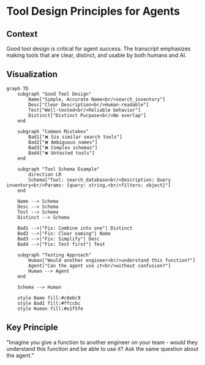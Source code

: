 # Tool Design Principles for Agents

## Context
Good tool design is critical for agent success. The transcript emphasizes making tools that are clear, distinct, and usable by both humans and AI.

## Visualization

```mermaid
graph TD
    subgraph "Good Tool Design"
        Name["Simple, Accurate Name<br/>search_inventory"]
        Desc["Clear Description<br/>Human-readable"]
        Test["Well-tested<br/>Reliable behavior"]
        Distinct["Distinct Purpose<br/>No overlap"]
    end
    
    subgraph "Common Mistakes"
        Bad1["❌ Six similar search tools"]
        Bad2["❌ Ambiguous names"]
        Bad3["❌ Complex schemas"]
        Bad4["❌ Untested tools"]
    end
    
    subgraph "Tool Schema Example"
        direction LR
        Schema["Tool: search_database<br/>Description: Query inventory<br/>Params: {query: string,<br/>filters: object}"]
    end
    
    Name --> Schema
    Desc --> Schema
    Test --> Schema
    Distinct --> Schema
    
    Bad1 -->|"Fix: Combine into one"| Distinct
    Bad2 -->|"Fix: Clear naming"| Name
    Bad3 -->|"Fix: Simplify"| Desc
    Bad4 -->|"Fix: Test first"| Test
    
    subgraph "Testing Approach"
        Human["Would another engineer<br/>understand this function?"]
        Agent["Can the agent use it<br/>without confusion?"]
        Human --> Agent
    end
    
    Schema --> Human
    
    style Name fill:#c8e6c9
    style Bad1 fill:#ffccbc
    style Human fill:#e1f5fe
```

## Key Principle
"Imagine you give a function to another engineer on your team - would they understand this function and be able to use it? Ask the same question about the agent."
